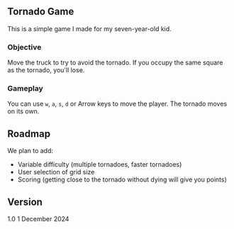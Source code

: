 ## Tornado Game

This is a simple game I made for my seven-year-old kid.

### Objective

Move the truck to try to avoid the tornado. If you occupy the same square as the tornado, you'll lose.

### Gameplay

You can use <code>w</code>, <code>a</code>, <code>s</code>, <code>d</code> or Arrow keys to move the player. The tornado moves on its own.

## Roadmap

We plan to add:

- Variable difficulty (multiple tornadoes, faster tornadoes)
- User selection of grid size
- Scoring (getting close to the tornado without dying will give you points)

## Version

1.0 1 December 2024
